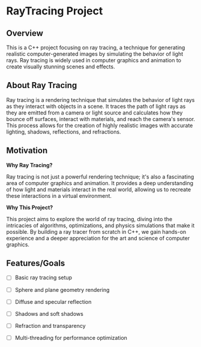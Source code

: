 # RayTracing Project

## Overview

This is a C++ project focusing on ray tracing, a technique for generating realistic computer-generated images by simulating the behavior of light rays. Ray tracing is widely used in computer graphics and animation to create visually stunning scenes and effects.


## About Ray Tracing

Ray tracing is a rendering technique that simulates the behavior of light rays as they interact with objects in a scene. It traces the path of light rays as they are emitted from a camera or light source and calculates how they bounce off surfaces, interact with materials, and reach the camera's sensor. This process allows for the creation of highly realistic images with accurate lighting, shadows, reflections, and refractions.

## Motivation

**Why Ray Tracing?**

Ray tracing is not just a powerful rendering technique; it's also a fascinating area of computer graphics and animation. It provides a deep understanding of how light and materials interact in the real world, allowing us to recreate these interactions in a virtual environment.

**Why This Project?**

This project aims to explore the world of ray tracing, diving into the intricacies of algorithms, optimizations, and physics simulations that make it possible. By building a ray tracer from scratch in C++, we gain hands-on experience and a deeper appreciation for the art and science of computer graphics.

## Features/Goals

- [ ] Basic ray tracing setup
- [ ] Sphere and plane geometry rendering
- [ ] Diffuse and specular reflection
- [ ] Shadows and soft shadows
- [ ] Refraction and transparency
- [ ] Multi-threading for performance optimization


